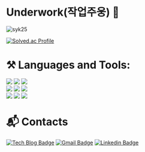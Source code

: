 
# Underwork(작업주웅) 🚀
<a align="left"> <img src="https://komarev.com/ghpvc/?username=syk25&label=Profile%20views&color=0e75b6&style=flat" alt="syk25" /> </a>
<br/>

[![Solved.ac Profile](http://mazassumnida.wtf/api/v2/generate_badge?boj=syk2245)](https://solved.ac/syk2245/)
<!-- 프로필 소개 -->

# ⚒ Languages and Tools:
<div align="left">
  <div>
    <img src="https://img.shields.io/badge/-JavaScript-05122A?style=flat&logo=javascript" />
<!--     <img src="https://img.shields.io/badge/-TypeScript-05122A?style=flat&logo=typescript" /> -->
    <img src="https://img.shields.io/badge/-HTML-05122A?style=flat&logo=HTML5" />
    <img src="https://img.shields.io/badge/-CSS-05122A?style=flat&logo=CSS3&logoColor=1572B6" />
  </div>
<!--   <div> -->
<!--     <img src="https://img.shields.io/badge/-React-05122A?style=flat&logo=React&logoColor=61DAFB" /> -->
<!--     <img src="https://img.shields.io/badge/-NextJS-05122A?style=flat&logo=nextdotjs" /> -->
<!--     <img src="https://img.shields.io/badge/-NodeJS-05122A?style=flat&logo=nodedotjs&logoColor=5FA04E" /> -->
<!--     <img src="https://img.shields.io/badge/-mongodb-05122A?style=flat&logo=mongodb&logoColor=47A248" /> -->
<!--   </div> -->
  <div>
    <img src="https://img.shields.io/badge/-Python-05122A?style=flat&logo=python" >
    <img src="https://img.shields.io/badge/-c++-05122A?style=flat&logo=cplusplus&logoColor=00599C" />
    <img src="https://img.shields.io/badge/-c-05122A?style=flat&logo=C&logoColor=A8B9CC" />
  </div>
  <div>
    <img src="https://img.shields.io/badge/-Git-05122A?style=flat&logo=git&logoColor=F05032" />
    <img src="https://img.shields.io/badge/-GitHub-05122A?style=flat&logo=github" />
    <img src="https://img.shields.io/badge/-Visual%20Studio%20Code-05122A?style=flat&logo=visual-studio-code&logoColor=007ACC" />
  </div>
</div>
<!-- ![Top Langs](https://github-readme-stats.vercel.app/api/top-langs/?username=syk25&layout=compact&theme=dracula) -->

# :mailbox_with_mail: Contacts
[![Tech Blog Badge](http://img.shields.io/badge/-Tech%20blog-black?style=flat-square&logo=github&link=https://gyht.tistory.com/)](https://gyht.tistory.com/)
[![Gmail Badge](https://img.shields.io/badge/Gmail-d14836?style=flat-square&logo=Gmail&logoColor=white&link=mailto:kimsh1691@gmail.com)](mailto:syk2245@gmail.com)
[![Linkedin Badge](https://img.shields.io/badge/-LinkedIn-blue?style=flat-square&logo=Linkedin&logoColor=white&link=https://www.linkedin.com/in/syk25/)](https://www.linkedin.com/in/syk25/) 
<br/>
